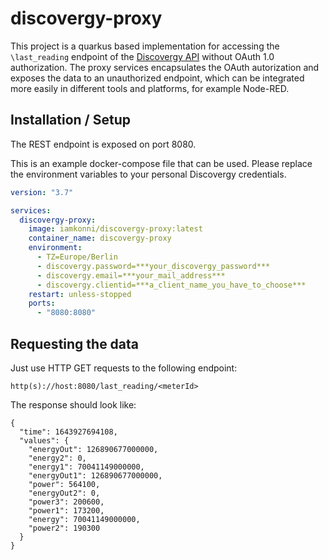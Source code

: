 # discovergy-proxy

This project is a quarkus based implementation for accessing the `\last_reading` endpoint of the [Discovergy API](https://api.discovergy.com/docs/) without OAuth 1.0 authorization. The proxy services encapsulates the OAuth autorization and exposes the data to an unauthorized endpoint, which can be integrated more easily in different tools and platforms, for example Node-RED.

## Installation / Setup

The REST endpoint is exposed on port 8080.

This is an example docker-compose file that can be used. Please replace the environment variables to your personal Discovergy credentials.

```docker-compose.yml
version: "3.7"

services:
  discovergy-proxy:
    image: iamkonni/discovergy-proxy:latest
    container_name: discovergy-proxy
    environment:
      - TZ=Europe/Berlin
      - discovergy.password=***your_discovergy_password***
      - discovergy.email=***your_mail_address***
      - discovergy.clientid=***a_client_name_you_have_to_choose***
    restart: unless-stopped
    ports:
      - "8080:8080"

```

## Requesting the data

Just use HTTP GET requests to the following endpoint:

```endpoint
http(s)://host:8080/last_reading/<meterId>
```

  
The response should look like:

```application/json
{
  "time": 1643927694108,
  "values": {
    "energyOut": 126890677000000,
    "energy2": 0,
    "energy1": 70041149000000,
    "energyOut1": 126890677000000,
    "power": 564100,
    "energyOut2": 0,
    "power3": 200600,
    "power1": 173200,
    "energy": 70041149000000,
    "power2": 190300
  }
}
```
